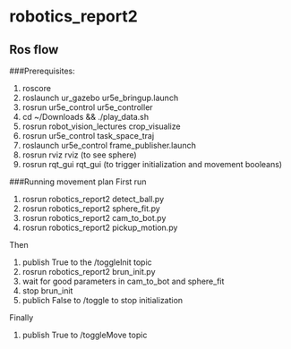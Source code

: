 # robotics_report2
## Ros flow
###Prerequisites:
1. roscore
2. roslaunch ur_gazebo ur5e_bringup.launch
3. rosrun ur5e_control ur5e_controller
4. cd ~/Downloads && ./play_data.sh
5. rosrun robot_vision_lectures crop_visualize
6. rosrun ur5e_control task_space_traj
7. roslaunch ur5e_control frame_publisher.launch
8. rosrun rviz rviz (to see sphere)
9. rosrun rqt_gui rqt_gui (to trigger initialization and movement booleans)

###Running movement plan
First run
1. rosrun robotics_report2 detect_ball.py
2. rosrun robotics_report2 sphere_fit.py
3. rosrun robotics_report2 cam_to_bot.py
4. rosrun robotics_report2 pickup_motion.py

Then
1. publish True to the /toggleInit topic
2. rosrun robotics_report2 brun_init.py
3. wait for good parameters in cam_to_bot and sphere_fit
4. stop brun_init
5. publich False to /toggle to stop initialization 

Finally
1. publish True to /toggleMove topic
